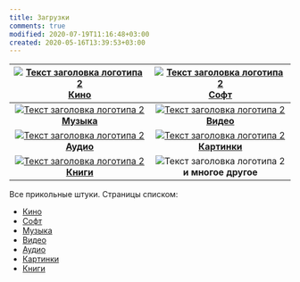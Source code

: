 ```yaml
---
title: Загрузки
comments: true
modified: 2020-07-19T11:16:48+03:00
created: 2020-05-16T13:39:53+03:00
---
```


[![][logo]<br>**Кино**](./kino.md) | [![][logo]<br>**Софт**](./soft.md)
:---:|:---:
[![][logo]<br>**Музыка**](./music.md)| [![][logo]<br>**Видео**](./video.md)
[![][logo]<br>**Аудио**](./audio.md) | [![][logo]<br>**Картинки**](./images.md) 
[![][logo]<br>**Книги**](./books.md)<br><img width="512"/> | ![][logo]<br>**и многое другое**<br><img width="512"/>

[logo]: https://github.com/adam-p/markdown-here/raw/master/src/common/images/icon48.png "Текст заголовка логотипа 2"


Все прикольные штуки.
Страницы списком:
* [Кино](./kino.md)
* [Софт](./soft.md)
* [Музыка](./music.md)
* [Видео](./video.md)
* [Аудио](./audio.md)
* [Картинки](./images.md)
* [Книги](./books.md)

